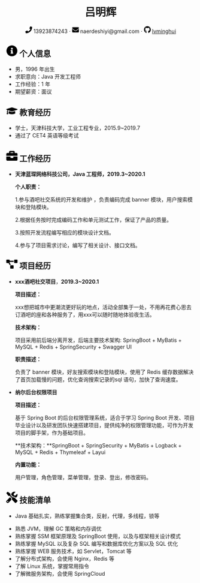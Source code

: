  <center>
     <h1>吕明辉</h1>
     <div>
         <span>
             <img src="assets/phone-solid.svg" width="18px">
             13923874243
         </span>
         ·
         <span>
             <img src="assets/envelope-solid.svg" width="18px">
             naerdeshiyi@gmail.com
         </span>
         ·
         <span>
             <img src="assets/github-brands.svg" width="18px">
             <a href="https://github.com/lvminghui">lvminghui</a>
         </span>
     </div>
 </center>

 ## <img src="assets/info-circle-solid.svg" width="30px"> 个人信息 

 - 男，1996 年出生
 - 求职意向：Java 开发工程师
 - 工作经验：1 年
 - 期望薪资：面议

## <img src="assets/graduation-cap-solid.svg" width="30px"> 教育经历

- 学士，天津科技大学，工业工程专业，2015.9~2019.7
- 通过了 CET4 英语等级考试

## <img src="assets/briefcase-solid.svg" width="30px"> 工作经历

- **天津蓝琛网络科技公司，Java 工程师，2019.3~2020.1**

  **个人职责：**

  1.参与酒吧社交系统的开发和维护 ，负责编码完成 banner 模块，用户搜索模块和登陆模块。

  2.根据任务按时完成编码工作和单元测试工作，保证了产品的质量。

  3.按照开发流程编写相应的模块设计文档。

  4.参与了项目需求讨论，编写了相关设计、接口文档。

## <img src="assets/project-diagram-solid.svg" width="30px"> 项目经历

- **xxx酒吧社交项目**，**2019.3~2020.1**

  **项目描述：**

  xxx想把城市中更潮流更好玩的地点，活动全部集于一处，不用再花费心思去订酒吧的座和各种服务了，用xxx可以随时随地体验夜生活。

  **技术架构：**

  项目采用前后端分离开发，后端主要技术架构: SpringBoot + MyBatis + MySQL + Redis + SpringSecurity + Swagger UI 

  **职责描述：**

  负责了 banner 模块，好友搜索模块和登陆模块，使用了 Redis 缓存数据解决了首页加载慢的问题，优化查询搜索记录的sql 语句，加快了查询速度。

- **纳尔后台权限项目**

  **项目描述：**

  基于 Spring Boot 的后台权限管理系统，适合于学习 Spring Boot 开发、项目毕业设计以及研发团队快速搭建项目，提供纯净的权限管理功能，可作为开发项目的脚手架，作为基础项目。 

  **技术架构：**SpringBoot + SpringSecurity + MyBatis +  Logback   + MySQL + Redis  + Thymeleaf + Layui  

  **内置功能：**

  用户管理，角色管理，菜单管理，登录、登出，修改密码。 

  

## <img src="assets/tools-solid.svg" width="30px"> 技能清单

- Java 基础扎实，熟练掌握集合类，反射，代理，多线程，锁等

* 熟悉 JVM，理解 GC 策略和内存调优
* 熟练掌握  SSM 框架原理及 SpringBoot 使用，以及与框架相关设计模式
* 熟练掌握 MySQL 以及复杂 SQL 编写和数据库优化方案以及 SQL 优化
* 熟练掌握 WEB 服务技术，如 Servlet，Tomcat 等
* 了解分布式架构，会使用 Nginx，Redis 等
* 了解 Linux 系统，掌握常用指令
* 了解微服务架构，会使用 SpringCloud 
